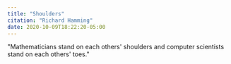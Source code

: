 ```yaml
---
title: "Shoulders"
citation: "Richard Hamming"
date: 2020-10-09T18:22:20-05:00
---
```


"Mathematicians stand on each others' shoulders and computer scientists stand on each others' toes."
